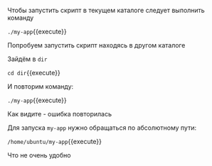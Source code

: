 Чтобы запустить скрипт в текущем каталоге следует выполнить команду

`./my-app`{{execute}}

Попробуем запустить скрипт находясь в другом каталоге

Зайдём в `dir`

`cd dir`{{execute}}

И повторим команду:

`./my-app`{{execute}}

Как видите - ошибка повторилась

Для запуска `my-app` нужно обращаться по абсолютному пути:

`/home/ubuntu/my-app`{{execute}}

Что не очень удобно
